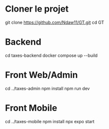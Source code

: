 # Cloner le projet
git clone https://github.com/Ndaw11/GT.git
cd GT

# Backend
cd taxes-backend
docker compose up --build


# Front Web/Admin
cd ../taxes-admin
npm install
npm run dev

# Front Mobile
cd ../taxes-mobile
npm install
npx expo start
